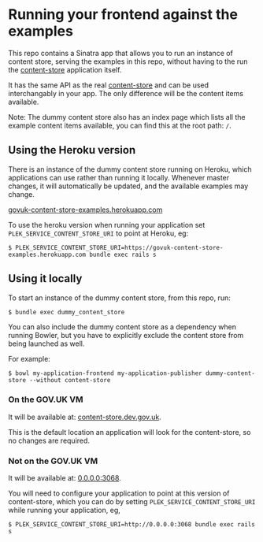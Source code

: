 # Running your frontend against the examples

This repo contains a Sinatra app that allows you to run an instance of content store, serving the examples in this repo, without having to the run the [content-store](https://github.com/alphagov/content-store) application itself.

It has the same API as the real [content-store](https://github.com/alphagov/content-store) and can be used interchangably in your app. The only difference will be the content items available.

Note: The dummy content store also has an index page which lists all the example content items available, you can find this at the root path: `/`.

## Using the Heroku version

There is an instance of the dummy content store running on Heroku, which applications can use rather than running it locally. Whenever master changes, it will automatically be updated, and the available examples may change.

[govuk-content-store-examples.herokuapp.com](https://govuk-content-store-examples.herokuapp.com/)

To use the heroku version when running your application set `PLEK_SERVICE_CONTENT_STORE_URI` to point at Heroku, eg:

```
$ PLEK_SERVICE_CONTENT_STORE_URI=https://govuk-content-store-examples.herokuapp.com bundle exec rails s
```

## Using it locally

To start an instance of the dummy content store, from this repo, run:

```
$ bundle exec dummy_content_store
```

You can also include the dummy content store as a dependency when running Bowler, but you have to explicitly exclude the content store from being launched as well.

For example:

```
$ bowl my-application-frontend my-application-publisher dummy-content-store --without content-store
```

### On the GOV.UK VM

It will be available at: [content-store.dev.gov.uk](http://content-store.dev.gov.uk).

This is the default location an application will look for the content-store, so no changes are required.

### Not on the GOV.UK VM

It will be available at: [0.0.0.0:3068](http://0.0.0.0:3068).

You will need to configure your application to point at this version of content-store, which you can do by setting `PLEK_SERVICE_CONTENT_STORE_URI` while running your application, eg,

```
$ PLEK_SERVICE_CONTENT_STORE_URI=http://0.0.0.0:3068 bundle exec rails s
```
